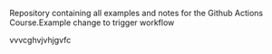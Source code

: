 Repository containing all examples and notes for the Github Actions Course.Example change to trigger workflow

vvvcghvjvhjgvfc
